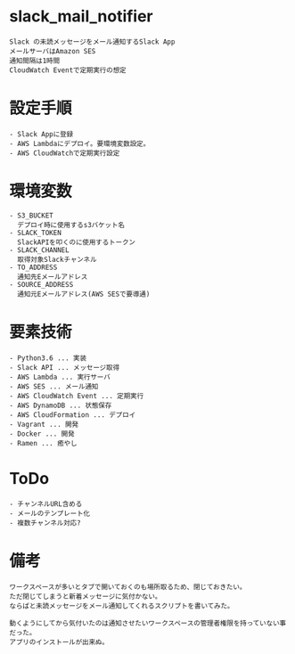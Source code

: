 # slack_mail_notifier

    Slack の未読メッセージをメール通知するSlack App
    メールサーバはAmazon SES
    通知間隔は1時間
    CloudWatch Eventで定期実行の想定

# 設定手順
    - Slack Appに登録
    - AWS Lambdaにデプロイ。要環境変数設定。
    - AWS CloudWatchで定期実行設定

# 環境変数
    - S3_BUCKET
      デプロイ時に使用するs3バケット名
    - SLACK_TOKEN
      SlackAPIを叩くのに使用するトークン
    - SLACK_CHANNEL
      取得対象Slackチャンネル
    - TO_ADDRESS
      通知先Eメールアドレス
    - SOURCE_ADDRESS
      通知元Eメールアドレス(AWS SESで要導通)

# 要素技術

    - Python3.6 ... 実装
    - Slack API ... メッセージ取得
    - AWS Lambda ... 実行サーバ
    - AWS SES ... メール通知
    - AWS CloudWatch Event ... 定期実行
    - AWS DynamoDB ... 状態保存
    - AWS CloudFormation ... デプロイ
    - Vagrant ... 開発
    - Docker ... 開発
    - Ramen ... 癒やし

# ToDo

    - チャンネルURL含める
    - メールのテンプレート化
    - 複数チャンネル対応?

# 備考

    ワークスペースが多いとタブで開いておくのも場所取るため、閉じておきたい。
    ただ閉じてしまうと新着メッセージに気付かない。
    ならばと未読メッセージをメール通知してくれるスクリプトを書いてみた。

    動くようにしてから気付いたのは通知させたいワークスペースの管理者権限を持っていない事だった。
    アプリのインストールが出来ぬ。
